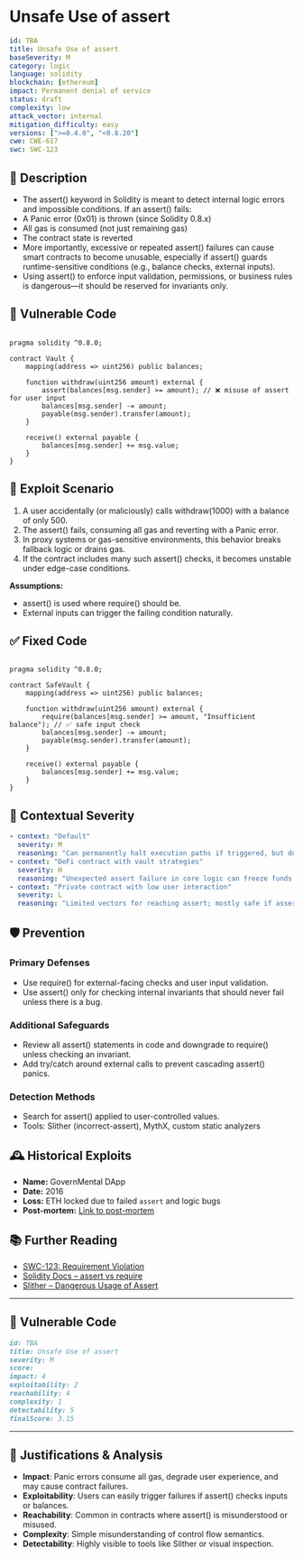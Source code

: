 # Unsafe Use of assert

```YAML
id: TBA
title: Unsafe Use of assert 
baseSeverity: M
category: logic
language: solidity
blockchain: [ethereum]
impact: Permanent denial of service
status: draft
complexity: low
attack_vector: internal
mitigation_difficulty: easy
versions: [">=0.4.0", "<0.8.20"]
cwe: CWE-617
swc: SWC-123
```
## 📝 Description

- The assert() keyword in Solidity is meant to detect internal logic errors and impossible conditions. If an assert() fails:
- A Panic error (0x01) is thrown (since Solidity 0.8.x)
- All gas is consumed (not just remaining gas)
- The contract state is reverted
- More importantly, excessive or repeated assert() failures can cause smart contracts to become unusable, especially if assert() guards runtime-sensitive conditions (e.g., balance checks, external inputs).
- Using assert() to enforce input validation, permissions, or business rules is dangerous—it should be reserved for invariants only.

## 🚨 Vulnerable Code

```solidity

pragma solidity ^0.8.0;

contract Vault {
    mapping(address => uint256) public balances;

    function withdraw(uint256 amount) external {
        assert(balances[msg.sender] >= amount); // ❌ misuse of assert for user input
        balances[msg.sender] -= amount;
        payable(msg.sender).transfer(amount);
    }

    receive() external payable {
        balances[msg.sender] += msg.value;
    }
}
```

## 🧪 Exploit Scenario

1. A user accidentally (or maliciously) calls withdraw(1000) with a balance of only 500.
2. The assert() fails, consuming all gas and reverting with a Panic error.
3. In proxy systems or gas-sensitive environments, this behavior breaks fallback logic or drains gas.
4. If the contract includes many such assert() checks, it becomes unstable under edge-case conditions.

**Assumptions:**

- assert() is used where require() should be.
- External inputs can trigger the failing condition naturally.

## ✅ Fixed Code

```solidity

pragma solidity ^0.8.0;

contract SafeVault {
    mapping(address => uint256) public balances;

    function withdraw(uint256 amount) external {
        require(balances[msg.sender] >= amount, "Insufficient balance"); // ✅ safe input check
        balances[msg.sender] -= amount;
        payable(msg.sender).transfer(amount);
    }

    receive() external payable {
        balances[msg.sender] += msg.value;
    }
}
```
## 🧭 Contextual Severity

```yaml
- context: "Default"
  severity: M
  reasoning: "Can permanently halt execution paths if triggered, but does not allow unauthorized actions."
- context: "DeFi contract with vault strategies"
  severity: H
  reasoning: "Unexpected assert failure in core logic can freeze funds or interrupt investment flows."
- context: "Private contract with low user interaction"
  severity: L
  reasoning: "Limited vectors for reaching assert; mostly safe if assert guards internal invariants."
```

## 🛡️ Prevention

### Primary Defenses

- Use require() for external-facing checks and user input validation.
- Use assert() only for checking internal invariants that should never fail unless there is a bug.

### Additional Safeguards

- Review all assert() statements in code and downgrade to require() unless checking an invariant.
- Add try/catch around external calls to prevent cascading assert() panics.

### Detection Methods

- Search for assert() applied to user-controlled values.
- Tools: Slither (incorrect-assert), MythX, custom static analyzers

## 🕰️ Historical Exploits

- **Name:** GovernMental DApp 
- **Date:** 2016 
- **Loss:** ETH locked due to failed `assert` and logic bugs
- **Post-mortem:** [Link to post-mortem](https://www.reddit.com/r/ethereum/comments/4np972/governmental_dapp_scam_or_honeypot/) 

## 📚 Further Reading

- [SWC-123: Requirement Violation](https://swcregistry.io/docs/SWC-123/) 
- [Solidity Docs – assert vs require](https://docs.soliditylang.org/en/latest/control-structures.html#error-handling-assert-require-revert-and-exceptions)
- [Slither – Dangerous Usage of Assert](https://github.com/crytic/slither/wiki/Detector-Documentation#incorrect-use-of-assert)

--- 

## 🚨 Vulnerable Code

```markdown
id: TBA
title: Unsafe Use of assert 
severity: M
score:
impact: 4   
exploitability: 2 
reachability: 4  
complexity: 1  
detectability: 5 
finalScore: 3.15
```

---

## 📄 Justifications & Analysis

- **Impact**: Panic errors consume all gas, degrade user experience, and may cause contract failures.
- **Exploitability**: Users can easily trigger failures if assert() checks inputs or balances.
- **Reachability**: Common in contracts where assert() is misunderstood or misused.
- **Complexity**: Simple misunderstanding of control flow semantics.
- **Detectability**: Highly visible to tools like Slither or visual inspection.
